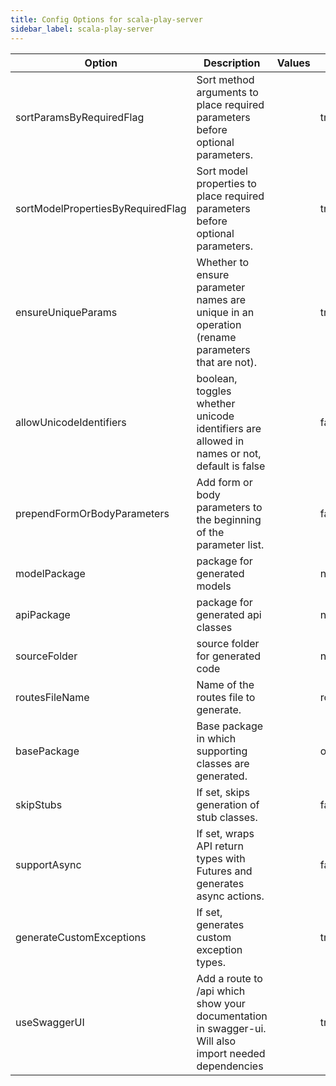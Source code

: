 ```yaml
---
title: Config Options for scala-play-server
sidebar_label: scala-play-server
---
```


| Option | Description | Values | Default |
| ------ | ----------- | ------ | ------- |
|sortParamsByRequiredFlag|Sort method arguments to place required parameters before optional parameters.| |true|
|sortModelPropertiesByRequiredFlag|Sort model properties to place required parameters before optional parameters.| |true|
|ensureUniqueParams|Whether to ensure parameter names are unique in an operation (rename parameters that are not).| |true|
|allowUnicodeIdentifiers|boolean, toggles whether unicode identifiers are allowed in names or not, default is false| |false|
|prependFormOrBodyParameters|Add form or body parameters to the beginning of the parameter list.| |false|
|modelPackage|package for generated models| |null|
|apiPackage|package for generated api classes| |null|
|sourceFolder|source folder for generated code| |null|
|routesFileName|Name of the routes file to generate.| |routes|
|basePackage|Base package in which supporting classes are generated.| |org.openapitools|
|skipStubs|If set, skips generation of stub classes.| |false|
|supportAsync|If set, wraps API return types with Futures and generates async actions.| |false|
|generateCustomExceptions|If set, generates custom exception types.| |true|
|useSwaggerUI|Add a route to /api which show your documentation in swagger-ui. Will also import needed dependencies| |true|
